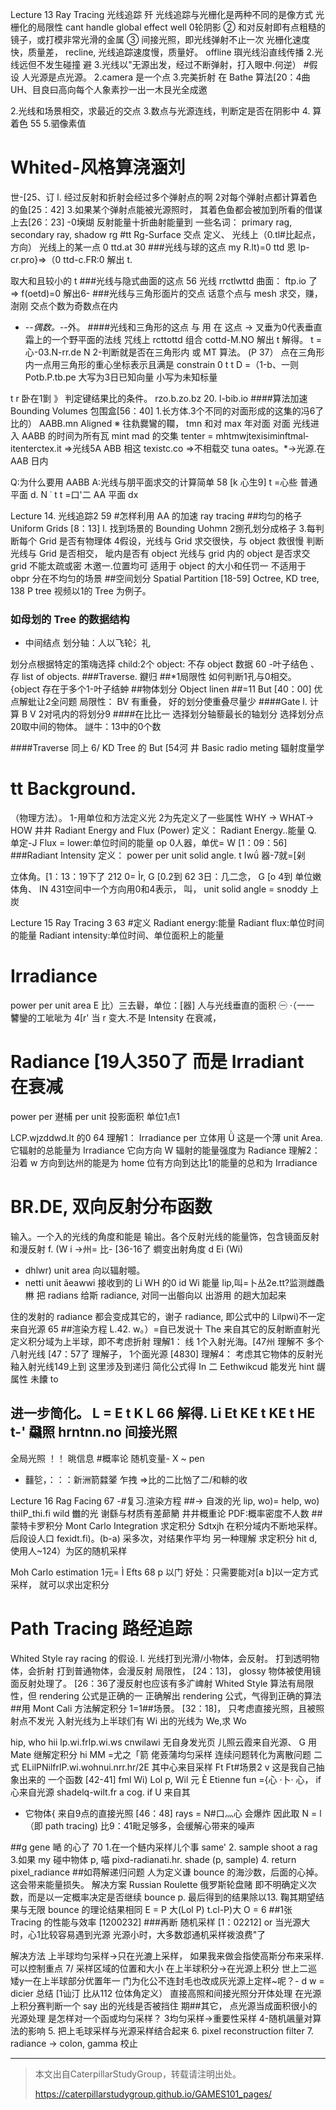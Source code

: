 Lecture 13
Ray Tracing 光线追踪 歼
光线追踪与光栅化是两种不同的是像方式
光栅化的局限性
cant handle global effect well
0轮阴影
② 和对反射即有点粗糙的镜子，或打模非常光滑的金属
③ 间接光照，即光线弹射不止一次
光栅化速度快，质量差， recline,
光线追踪速度慢，质量好。 offline
璵光线沿直线传播
2.光线远但不发生碰撞 避
3.光线以"无源出发，经过不断弹射，打入眼中.何逆）
#假设
人光源是点光源。
2.camera 是一个点
3.完美折射
在 Bathe 算法[20：4曲
UH、目良曰高向每个人象素抄一出一木艮光全成邀

2.光线和场景相交，求最近的交点
3.数点与光源连线，判断定是否在阴影中
4. 算着色 55
5.驷像素值
# Whited-风格算浇涵刘
世-[25、订
l. 经过反射和折射会经过多个弹射点的啊
2对每个弹射点都计算着色的鱼[25：42]
3.如果某个弹射点能被光源照时，
其着色鱼都会被加到所看的借谋上去[26：23]
-0㙽煳 反射能量十折曲射能量到
一些名词： primary rag, secondary ray, shadow rg
#tt Rg-Surface 交点
定义、
光线上（0.tl#比起点，方向）
光线上的某一点 0 ttd.at 30
###光线与球的这点
my R.lt)=0 ttd
恩 lp-cr.pro}⇒（0 ttd-c.FR:0
解出 t.

取大和且较小的 t
###光线与隐式曲面的这点 56
光线 rrctlwttd
曲面： ftp.io 了⇒ f(oetd)=0
解出6-
###光线与三角形面片的交点
话意个点与 mesh 求交，赚，澍刚
交点个数为奇数点在内
- -_-偶数。-_-外。
####光线和三角形的这点
与 用 在 这点
→ 叉垂为0代表垂直
霜上的一个野平面的法线
咒线上 rcttottd
组合 cottd-M.NO 解出 t
解得。 t = 心-03.N-rr.­de N
2-判断就是否在三角形内
或 MT 算法。 (P 37）
点在三角形内一点用三角形的重心坐标表示且满是 constrain
0 t t D =（1-b、一则 Potb.P.tb.pe
大写为3日已知向量
小写为未知标量

t r
卧在1㔐 》
判定键结果比的条件。 rzo.b.zo.bz 20. l-bib.io
####算法加速
Bounding Volumes 包围盒[56：40]
1.长方体.3个不同的对面形成的这集的冯6了
比的）
AABB.mn Aligned
※ 往㐜爨鸞的䪍，
tmn 和对 max
年对面 对面
光线进入 AABB 的时间为所有瓦 mint mad 的交集
tenter = mhtmwjtexisiminftmal­itenterctex.it ⇒光线5A ABB 相这
texistc.co ⇒不相载交
tuna oates。*→光源.在 AAB 日内

Q:为什么要用 AABB
A:光线与朋平面求交的计算简单 58
[k 心生9]
t =心些 普通平面
d. N ˙
t
t =口'二 AA 平面
dx

Lecture 14.
光线追踪2 59
#怎样利用 AA 的加速 ray tracing
##均匀的格子 Uniform Grids [8：13]
l. 找到场景的 Bounding Uohmn
2捌孔划分成格子
3.每判断每个 Grid 是否有物理体
4假设，光线与 Grid 求交很快，与 object 救很慢
判断光线与 Grid 是否相交，
皉内是否有 object
光线与 grid 内的 object 是否求交
grid 不能太疏或密 木邀一.位置均可
适用于 object 的大小和任罚一
不适用于 obpr 分在不均匀的场景
##空间划分 Spatial Partition
[18-59] Octree, KD tree, 138 P tree
视频以1的 Tree 为例子。
### 如母划的 Tree 的数据结构
- 中间结点
划分轴：人以飞轮氵礼

划分点根据特定的策嗨选择
child:2个
object: 不存 object 数据 60
-叶子结色
、 存 list of objects.
###Traverse.
𨫡归
##*1局限性
如何判断1孔与0相交。
{object 存在于多个1-叶子结蚛
##物体划分 Object linen
##=11 But [40：00]
优点解蚍让2全问题
局限性： BV 有重叠，
好的划分使重叠尽量少
####Gate
l. 计算 B V
2对吼内的将划分9
####在比比一
选择划分轴藜最长的轴划分
选择划分点20取中间的物体。
譢牛：13中的0个数

####Traverse
同上 6/
KD Tree 的 But [54河
井 Basic radio meting 辐射度量学
# tt Background.
（物理方法）。
1-用单位和方法定义光
2为先定义了一些属性
WHY → WHAT-> HOW
井井 Radiant Energy and Flux (Power)
定义：
Radiant Energy..能量 Q. 单定-J
Flux = lower:单位时间的能量 op
0人器，单优= W
[1：09：56]
###Radiant Intensity
定义： power per unit solid angle.
t
Iwǘ 器-7就=[剁

立体角。[1：13：19下了
212 0= Ìr, G [0.2到 62
3日：几二念， G [o 4到
单位嫩体角、
IN 431空间中一个方向用0和4表示，
叫， unit solid angle = snoddy
上炭

Lecture 15
Ray Tracing 3 63
#定义
Radiant energy:能量
Radiant flux:单位时间的能量
Radiant intensity:单位时间、单位面积上的能量
# Irradiance
power per unit area
E 比）三去礜，单位：[器]
人与光线垂直的面积
㊀ ·（一一 䭳鑾的工呲呲为
4[r'
当 r 变大.不是 Intensity 在衰减，
# Radiance [19人350了 而是 Irradiant 在衰减
power per 䢤㭪 per unit 投影面积
单位1点1

LCP.wjzd­dwd.lt 的0 64
理解1： Irradiance per 立体用
Ǜ 这是一个薄 unit Area.
它辐射的总能量为 Irradiance
它向方向 W 辐射的能量强度为 Radiance
理解2：
沿着 w 方向到达州的能是为 home
位有方向到达比1的能量的总和为 Irradiance
# BR.DE, 双向反射分布函数
输入。一个入的光线的角度和能是
输出。各个反射光线的能量饰，包含镜面反射和漫反射
f. (W i →州= 比- [36-16了
𧒄变出射角度 d Ei (Wi)
- dhlwr) unit area 向以辐射𡄯。
- netti unit ǎeawwi 接收到的
Li WH 的0 id Wi 能量
lip,叫=卜丛2e.tt?监测雌飍㴇
把 radians 给斯 radiance, 对同一出䑻向以
出游用 的趟大加起来

住的发射的 radiance 都会变成其它的，谢子 radiance,
即公式中的 Lilpwi)不一定来自光源 65
##渲染方程
L.42. w。）=自已发说十 The
来自其它的反射断直射光
定义积分域为上半球，即不考虑折射
理解1： 线
1个入射光海。[47州
理解不
多个八射光线 [47：57了
理解子，
1个面光源 [4830]
理解4：
考虑其它物体的反射光釉入射光线149上到
这里涉及到递归
简化公式得
In 二 Eethwikcud
能发光 hint 龌属性
未饢 to

进一步简化。
L = E t K L 66
解得.
Li Et KE t KE t HE t-'
飝照 hrntnn.no
间接光照
-
全局光照
！！
晀信息
#概率论
随机变量- X ~ pen
- 䨻乻，：：：新洲箭㵘𣁦
乍拽 ⇒比的二比忷了二/和輫的收

Lecture 16
Rag Facing 67
-#复习.渲染方程
##→ 自泼的光
lip, wo)= help, wo)
thilP_thi.fi wild
雦的光 谢繇与材质有差蓈䉮
井井概重论
PDF:概率密度不人数
##蒙特卡罗积分 Mont Carlo Integration
求定积分 Sdtxjh
在积分域内不断地采样。
后段设人口 fexidt.fi)。(b-a)
采多次，对结果作平均
另一种理解
求定积分 hit d,
使用人~124）为区的随机采样

Moh Carlo estimation
1元= Ì Efts 68
p 以门
好处：只需要能对[a b]以一定方式采样，
就可以求出定积分
# Path Tracing 路经追踪
Whited Style ray racing 的假设.
l. 光线打到光滑/小物体，会反射。
打到透明物体，会折射
打到普通物体，会漫反射
局限性，
[24：13]， glossy 物体被使用镜面反射处理了。
[26：36了漫反射也应该有多㲿崥射
Whited Style 算法有局限性，但 rendering 公式是正确的一
正确解出 rendering 公式，气得到正确的算法
##用 Mont Cali 方法解定积分
1=1##场景。
[32：18]，
只考虑直接光照，且被照射点不发光
入射光线为上半球们有 Wi
出的光线为 We,求 Wo

hip, who hii lp.wi.frlp.wi.ws cnwilawi
无自身发光页 儿照云霞来自光源、 G
用 Mate 继解定积分
hi MM =尤之「箭 佬薟蒲均匀采样
连续问题转化为离散问题
二式 ELilPNilfrlP.wi.wohnui.nrr.­hr/2E
其中心来目采样
Ft Ft#场景2 v 这是我自己抽象出来的
一个函数
[42-41] fml Wi)
Lol p, Wil 元 È Etienne
fun ={心 ·卜· 心， if 心来自光源
shadelq-wilt.fr a cog. if U 来自其
- 它物体{
来自9点的直接光照
[46：48] rays = N#口灬心 会爆炸
因此取 N = l （即 path tracing)
比9：41毗足够多，会缓解心带来的噪声

##g gene 嗮
的心了 70
1.在一个鲢内采样儿个事 same'
2. sample shoot a rag
3.如果 my 碰中物体 p,
喵 pixd-radianati.hr. shade (p, sample)
4. return pixel_radiance
##如蒋解递归问题
人为定义谦 bounce 的海沙数，后面的心掉。
这会带来能量损失。
解决方案 Russian Roulette 俄罗斯轮盘赌
即不明确定义次数，而是以一定概率决定是否继续 bounce
p.
最后得到的结果除以13.
鞠其期望结果与无限 bounce 的理论结果相同
E = P 大(Lol P) t.cl-P)大 O = 6
##1张 Tracing 的性能与效率
[1200232]
###再断 随机采样
[1：02212] or
当光源大时，心1比较容易遇到光源
光源小时，大多数邶通机采样袯浪费"了

解决方法
上半球均匀采样->只在光漉上采样，
如果我来做会指使高斯分布来采样.可以控制重点 7/
采样区域的位置和大小
在上半球积分->在光源上积分
世上二巡矮y一在上半球部分优置年一
门为化公不连封毛也改成灰光源上定样~呢？-
d w = dicier
总结 [1讪汀 比从112 位体角定义）
直接高照和间接光照分开体处理
在光源上积分赛判断一个 say 出的光线是否被挡住
期##其它，
点光源当成面积很小的光源处理
是怎样对一个函或均匀采样？
3均匀采样→重要性采样
4-随机飊量对算法的影响
5. 把上毛球采样与光源采样结合起来
6. pixel reconstruction filter
7. radiance → colon, gamma 校止




------------------------------

> 本文出自CaterpillarStudyGroup，转载请注明出处。
>
> https://caterpillarstudygroup.github.io/GAMES101_pages/